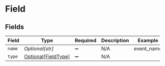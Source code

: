 # Field


## Fields

| Field                                                   | Type                                                    | Required                                                | Description                                             | Example                                                 |
| ------------------------------------------------------- | ------------------------------------------------------- | ------------------------------------------------------- | ------------------------------------------------------- | ------------------------------------------------------- |
| `name`                                                  | *Optional[str]*                                         | :heavy_minus_sign:                                      | N/A                                                     | event_name                                              |
| `type`                                                  | [Optional[FieldType]](../../models/shared/fieldtype.md) | :heavy_minus_sign:                                      | N/A                                                     |                                                         |